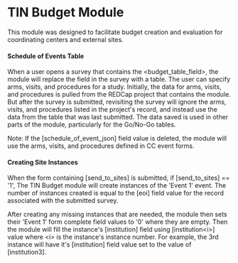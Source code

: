 # TIN Budget Module
This module was designed to facilitate budget creation and evaluation for coordinating centers and external sites.

#### Schedule of Events Table
When a user opens a survey that contains the \<budget_table_field\>, the module will replace the field in the survey with a table. The user can specify arms, visits, and procedures for a study. Initially, the data for arms, visits, and procedures is pulled from the REDCap project that contains the module. But after the survey is submitted, revisiting the survey will ignore the arms, visits, and procedures listed in the project's record, and instead use the data from the table that was last submitted. The data saved is used in other parts of the module, particularly for the Go/No-Go tables.

Note: If the [schedule_of_event_json] field value is deleted, the module will use the arms, visits, and procedures defined in CC event forms.

#### Creating Site Instances
When the form containing [send_to_sites] is submitted, if [send_to_sites] == '1', The TIN Budget module will create instances of the 'Event 1' event. The number of instances created is equal to the [eoi] field value for the record associated with the submitted survey.

After creating any missing instances that are needed, the module then sets their 'Event 1' form complete field values to '0' where they are empty. Then the module will fill the instance's [institution] field using [institution\<i\>] value where \<i\>  is the instance's instance number. For example, the 3rd instance will have it's [institution] field value set to the value of [institution3].
